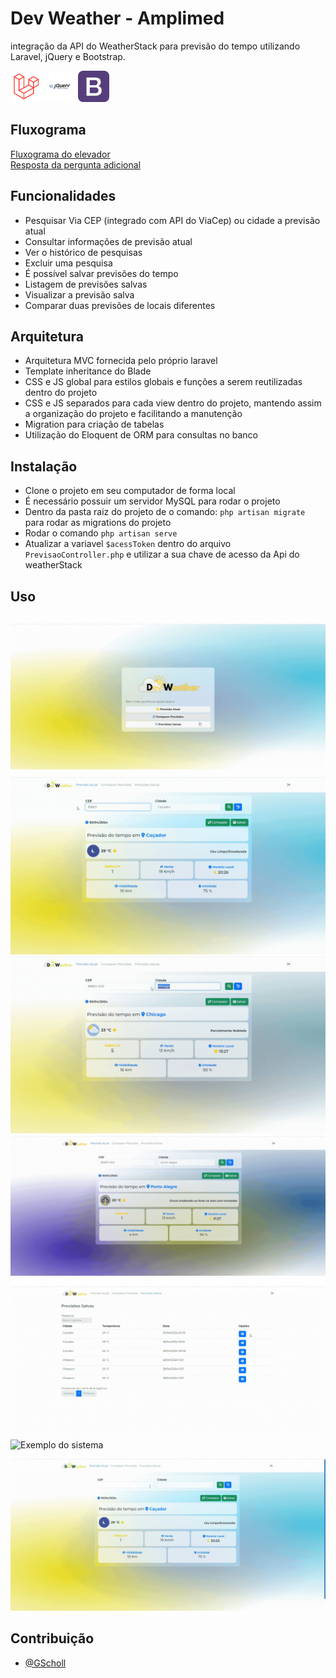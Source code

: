 
# Dev Weather - Amplimed
integração da API do WeatherStack para previsão do tempo utilizando Laravel, jQuery e Bootstrap.
<p align="start">
    <img src="https://github.com/github/explore/raw/main/topics/laravel/laravel.png" alt="Laravel" height="50" />
    <img src="https://github.com/github/explore/raw/main/topics/jquery/jquery.png" alt="jQuery" height="50" />
    <img src="https://github.com/github/explore/raw/main/topics/bootstrap/bootstrap.png" alt="Bootstrap" height="50" />
</p>

## Fluxograma
[Fluxograma do elevador ](https://github.com/GScholl/testeAmplimed/blob/main/public/fluxograma/fluxograma%20elevador.pdf "Fluxograma do elevador")
<br>
[Resposta da pergunta adicional ](https://github.com/GScholl/testeAmplimed/blob/main/public/fluxograma/perguntaAdicional "Pergunta adicional")
## Funcionalidades

- Pesquisar Via CEP (integrado com API do ViaCep) ou cidade a previsão atual
- Consultar informações de previsão atual
- Ver o histórico de pesquisas
- Excluir uma pesquisa
- É possível salvar previsões do tempo
- Listagem de previsões salvas
- Visualizar a previsão salva
- Comparar duas previsões de locais diferentes
## Arquitetura
 - Arquitetura MVC fornecida pelo próprio laravel
 - Template inheritance do Blade
 - CSS e JS global para estilos globais e funções a serem reutilizadas dentro do projeto
 - CSS e JS separados para cada view dentro do projeto, mantendo assim a organização do projeto e facilitando a manutenção
 - Migration para criação de tabelas
 - Utilização do Eloquent de ORM para consultas no banco

## Instalação

- Clone o projeto em seu computador de forma local
- É necessário possuir um servidor MySQL para rodar o projeto
- Dentro da pasta raiz do projeto de o comando: ```php artisan migrate ``` para rodar as migrations do projeto
- Rodar o comando ```php artisan serve```
- Atualizar a variavel ``` $acessToken ``` dentro do arquivo ```PrevisaoController.php```  e utilizar a sua chave de acesso da Api do weatherStack

## Uso
![Exemplo do sistema](https://raw.githubusercontent.com/GScholl/testeAmplimed/main/public/img/gifs/gif3.gif)
![Exemplo do sistema](https://raw.githubusercontent.com/GScholl/testeAmplimed/main/public/img/gifs/gif1.gif)
![Exemplo do sistema](https://raw.githubusercontent.com/GScholl/testeAmplimed/main/public/img/gifs/gif2.gif)
![Exemplo do sistema](https://raw.githubusercontent.com/GScholl/testeAmplimed/main/public/img/gifs/gif7.gif)
![Exemplo do sistema](https://raw.githubusercontent.com/GScholl/testeAmplimed/main/public/img/gifs/gif4.gif)
![Exemplo do sistema](https://raw.githubusercontent.com/GScholl/testeAmplimed/main/public/img/gifs/gif5.gif)
![Exemplo do sistema](https://raw.githubusercontent.com/GScholl/testeAmplimed/main/public/img/gifs/gif6.gif)


## Contribuição

- [@GScholl](https://www.github.com/GScholl)

